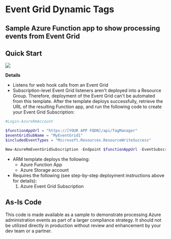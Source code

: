 # Event Grid Dynamic Tags
## Sample Azure Function app to show processing events from Event Grid
## Quick Start

<a target="_blank" href="https://portal.azure.com/#create/Microsoft.Template/uri/https%3A%2F%2Fraw.githubusercontent.com%2Fbretthackermsft%2Fevent-grid-dynamic-tags%2Fmaster%2Fazuredeploy.json"><img src="http://azuredeploy.net/deploybutton.png"/></a>

__Details__
* Listens for web hook calls from an Event Grid
* Subscription-level Event Grid listeners aren't deployed into a Resource Group. Therefore, deployment of the Event Grid can't be automated from this template. After the template deploys successfully, retrieve the URL of the resulting Function app, and run the following code to create your Event Grid Subscription:
```powershell
#Login-AzureRmAccount

$functionAppUrl = "https://[YOUR APP FQDN]/api/TagManager"
$eventGridSubName = "MyEventGrid1"
$includedEventTypes = "Microsoft.Resources.ResourceWriteSuccess"

New-AzureRmEventGridSubscription -Endpoint $functionAppUrl -EventSubscriptionName $eventGridSubName -EndpointType webhook -IncludedEventType $includedEventTypes

```
* ARM template deploys the following:
  * Azure Function App
  * Azure Storage account
* Requires the following (see step-by-step deployment instructions above for details):
  1. Azure Event Grid Subscription

## As-Is Code

This code is made available as a sample to demonstrate processing Azure administration events as part of a larger compliance strategy. It should not be utilized directly in production without review and enhancement by your dev team or a partner.


